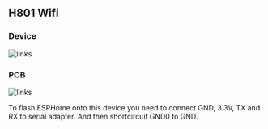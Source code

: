 ## H801 Wifi ##

### Device ###

![links](https://github.com/Floppe/esphome_h801/img/H801_device.jpg?raw=true)

### PCB ###

![links](https://github.com/Floppe/esphome_h801/img/H801_PCB.jpg?raw=true)

To flash ESPHome onto this device you need to connect GND, 3.3V, TX and RX to serial adapter. And then shortcircuit GND0 to GND.